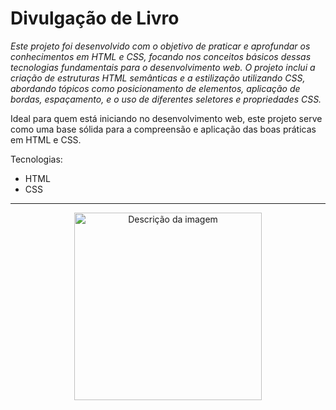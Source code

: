 # Divulgação de Livro

_Este projeto foi desenvolvido com o objetivo de praticar e aprofundar os conhecimentos em HTML e CSS, focando nos conceitos básicos dessas tecnologias fundamentais para o desenvolvimento web. O projeto inclui a criação de estruturas HTML semânticas e a estilização utilizando CSS, abordando tópicos como posicionamento de elementos, aplicação de bordas, espaçamento, e o uso de diferentes seletores e propriedades CSS._

Ideal para quem está iniciando no desenvolvimento web, este projeto serve como uma base sólida para a compreensão e aplicação das boas práticas em HTML e CSS.

Tecnologias:

- HTML
- CSS

<hr>
<div align="center">
  <img src="https://github.com/user-attachments/assets/fb92070f-edf5-4d8a-bcd6-4bd23e9568d4" alt="Descrição da imagem" width="300" />
</div>
